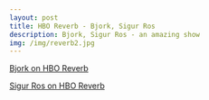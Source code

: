 ```yaml
---
layout: post
title: HBO Reverb - Bjork, Sigur Ros
description: Bjork, Sigur Ros - an amazing show
img: /img/reverb2.jpg
---
```

[Bjork on HBO Reverb](https://www.youtube.com/watch?v=Tv6rzhZ83rk&list=PLF276E01A4014FD08)

[Sigur Ros on HBO Reverb](https://www.youtube.com/watch?v=rWR-jJ3v1pk)